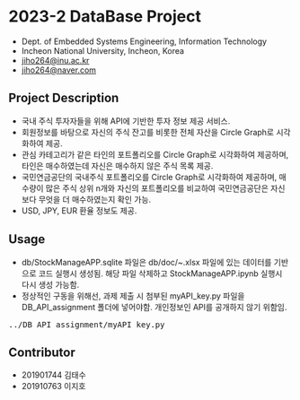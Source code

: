 # 2023-2 DataBase Project

- Dept. of Embedded Systems Engineering, Information Technology
- Incheon National University, Incheon, Korea
- jiho264@inu.ac.kr
- jiho264@naver.com

## Project Description
- 국내 주식 투자자들을 위해 API에 기반한 투자 정보 제공 서비스.
- 회원정보를 바탕으로 자신의 주식 잔고를 비롯한 전체 자산을 Circle Graph로 시각화하여 제공.
- 관심 카테고리가 같은 타인의 포트폴리오를 Circle Graph로 시각화하여 제공하며, 타인은 매수하였는데 자신은 매수하지 않은 주식 목록 제공.
- 국민연금공단의 국내주식 포트폴리오를 Circle Graph로 시각화하여 제공하며, 매수량이 많은 주식 상위 n개와 자신의 포트폴리오를 비교하여 국민연금공단은 자신보다 무엇을 더 매수하였는지 확인 가능.
- USD, JPY, EUR 환율 정보도 제공.

## Usage
- db/StockManageAPP.sqlite 파일은 db/doc/~.xlsx 파일에 있는 데이터를 기반으로 코드 실행시 생성됨. 해당 파일 삭제하고 StockManageAPP.ipynb 실행시 다시 생성 가능함.
- 정상적인 구동을 위해선, 과제 제출 시 첨부된 myAPI_key.py 파일을 DB_API_assignment 폴더에 넣어야함. 개인정보인 API를 공개하지 않기 위함임.
<pre>
../DB_API_assignment/myAPI_key.py
</pre>

## Contributor
- 201901744 김태수
- 201910763 이지호
